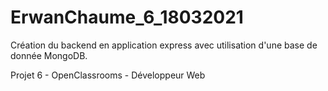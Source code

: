 # ErwanChaume_6_18032021

Création du backend en application express avec utilisation d'une base de donnée MongoDB.

Projet 6 - OpenClassrooms - Développeur Web
